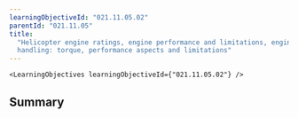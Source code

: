 ```yaml
---
learningObjectiveId: "021.11.05.02"
parentId: "021.11.05"
title:
  "Helicopter engine ratings, engine performance and limitations, engine
  handling: torque, performance aspects and limitations"
---
```


```tsx eval
<LearningObjectives learningObjectiveId={"021.11.05.02"} />
```

## Summary
